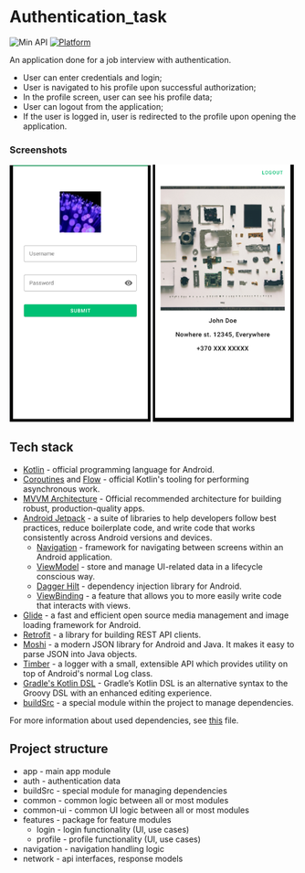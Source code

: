 # Authentication_task
![Min API](https://img.shields.io/badge/API-21%2B-orange.svg?style=flat)
[![Platform](https://img.shields.io/badge/platform-Android-green.svg)](http://developer.android.com/index.html)

An application done for a job interview with authentication.
* User can enter credentials and login;
* User is navigated to his profile upon successful authorization;
* In the profile screen, user can see his profile data;
* User can logout from the application;
* If the user is logged in, user is redirected to the profile upon opening the application.

### Screenshots

<p>
<img src="/pictures/login_screen.png" width="49%"/>
<img src="/pictures/profile_screen.png" width="49%"/>
</p>

## Tech stack

- [Kotlin](https://kotlinlang.org/) - official programming language for Android.
- [Coroutines](https://kotlinlang.org/docs/reference/coroutines-overview.html) and [Flow](https://kotlinlang.org/docs/reference/coroutines/flow.html#asynchronous-flow) - official Kotlin's tooling for performing asynchronous work.
- [MVVM Architecture](https://developer.android.com/jetpack/guide) - Official recommended architecture for building robust, production-quality apps.
- [Android Jetpack](https://developer.android.com/jetpack) - a suite of libraries to help developers follow best practices, reduce boilerplate code, and write code that works consistently across Android versions and devices.
  - [Navigation](https://developer.android.com/guide/navigation) - framework for navigating between screens within an Android application.
  - [ViewModel](https://developer.android.com/topic/libraries/architecture/viewmodel) - store and manage UI-related data in a lifecycle conscious way.
  - [Dagger Hilt](https://developer.android.com/training/dependency-injection/hilt-android) - dependency injection library for Android.
  - [ViewBinding](https://developer.android.com/topic/libraries/view-binding) - a feature that allows you to more easily write code that interacts with views.
- [Glide](https://github.com/bumptech/glide) - a fast and efficient open source media management and image loading framework for Android.
- [Retrofit](https://github.com/square/retrofit) - a library for building REST API clients.
- [Moshi](https://github.com/square/moshi) - a modern JSON library for Android and Java. It makes it easy to parse JSON into Java objects.
- [Timber](https://github.com/JakeWharton/timber) - a logger with a small, extensible API which provides utility on top of Android's normal Log class.
- [Gradle's Kotlin DSL](https://docs.gradle.org/current/userguide/kotlin_dsl.html) - Gradle’s Kotlin DSL is an alternative syntax to the Groovy DSL with an enhanced editing experience.
- [buildSrc](https://docs.gradle.org/current/userguide/organizing_gradle_projects.html#sec:build_sources) - a special module within the project to manage dependencies.

For more information about used dependencies, see [this](buildSrc/src/main/java/Dependencies.kt) file.

## Project structure

- app - main app module
- auth - authentication data
- buildSrc - special module for managing dependencies
- common - common logic between all or most modules
- common-ui - common UI logic between all or most modules
- features - package for feature modules
  - login - login functionality (UI, use cases)
  - profile - profile functionality (UI, use cases)
- navigation - navigation handling logic
- network - api interfaces, response models
